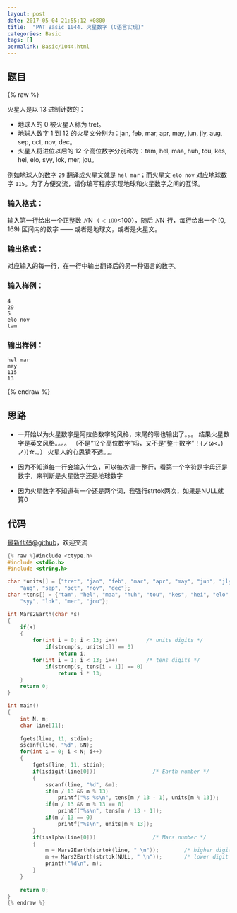 ```yaml
---
layout: post
date: 2017-05-04 21:55:12 +0800
title:  "PAT Basic 1044. 火星数字 (C语言实现)"
categories: Basic
tags: []
permalink: Basic/1044.html
---
```


## 题目

{% raw %}<div class="ques-view"><p>火星人是以 13 进制计数的：</p>
<ul>
<li>地球人的 0 被火星人称为 tret。</li>
<li>地球人数字 1 到 12 的火星文分别为：jan, feb, mar, apr, may, jun, jly, aug, sep, oct, nov, dec。</li>
<li>火星人将进位以后的 12 个高位数字分别称为：tam, hel, maa, huh, tou, kes, hei, elo, syy, lok, mer, jou。</li>
</ul>
<p>例如地球人的数字 <code>29</code> 翻译成火星文就是 <code>hel mar</code>；而火星文 <code>elo nov</code> 对应地球数字 <code>115</code>。为了方便交流，请你编写程序实现地球和火星数字之间的互译。</p>
<h3 id="-">输入格式：</h3>
<p>输入第一行给出一个正整数 <span class="katex"><span class="katex-mathml"><math><mrow><mi>N</mi></mrow>N</math></span><span aria-hidden="true" class="katex-html"><span class="strut" style="height:0.68333em;"></span><span class="strut bottom" style="height:0.68333em;vertical-align:0em;"></span><span class="base textstyle uncramped"><span class="mord mathit" style="margin-right:0.10903em;">N</span></span></span></span>（<span class="katex"><span class="katex-mathml"><math><mrow><mo>&lt;</mo><mn>1</mn><mn>0</mn><mn>0</mn></mrow>&lt;100</math></span><span aria-hidden="true" class="katex-html"><span class="strut" style="height:0.64444em;"></span><span class="strut bottom" style="height:0.68354em;vertical-align:-0.0391em;"></span><span class="base textstyle uncramped"><span class="mrel">&lt;</span><span class="mord mathrm">1</span><span class="mord mathrm">0</span><span class="mord mathrm">0</span></span></span></span>），随后 <span class="katex"><span class="katex-mathml"><math><mrow><mi>N</mi></mrow>N</math></span><span aria-hidden="true" class="katex-html"><span class="strut" style="height:0.68333em;"></span><span class="strut bottom" style="height:0.68333em;vertical-align:0em;"></span><span class="base textstyle uncramped"><span class="mord mathit" style="margin-right:0.10903em;">N</span></span></span></span> 行，每行给出一个 [0, 169) 区间内的数字 —— 或者是地球文，或者是火星文。</p>
<h3 id="-">输出格式：</h3>
<p>对应输入的每一行，在一行中输出翻译后的另一种语言的数字。</p>
<h3 id="-">输入样例：</h3>
<pre><code class="lang-in">4
29
5
elo nov
tam
</code></pre>
<h3 id="-">输出样例：</h3>
<pre><code class="lang-out">hel mar
may
115
13
</code></pre>
</div>{% endraw %}

## 思路

- 一开始以为火星数字是阿拉伯数字的风格，末尾的零也输出了。。。
结果火星数字是英文风格。。。。
（不是“12个高位数字”吗，又不是“整十数字”！(ノω<。)ノ))☆.。）
火星人的心思猜不透。。。

- 因为不知道每一行会输入什么，可以每次读一整行，看第一个字符是字母还是数字，来判断是火星数字还是地球数字

- 因为火星数字不知道有一个还是两个词，我强行strtok两次，如果是NULL就算0


## 代码

[最新代码@github](https://github.com/OliverLew/PAT/blob/master/PATBasic/1044.c)，欢迎交流
```c
{% raw %}#include <ctype.h>
#include <stdio.h>
#include <string.h>

char *units[] = {"tret", "jan", "feb", "mar", "apr", "may", "jun", "jly", 
    "aug", "sep", "oct", "nov", "dec"};
char *tens[] = {"tam", "hel", "maa", "huh", "tou", "kes", "hei", "elo", 
    "syy", "lok", "mer", "jou"};

int Mars2Earth(char *s)
{
    if(s)
    {
        for(int i = 0; i < 13; i++)         /* units digits */
            if(strcmp(s, units[i]) == 0)
                return i;
        for(int i = 1; i < 13; i++)         /* tens digits */
            if(strcmp(s, tens[i - 1]) == 0)
                return i * 13;
    }
    return 0;
}

int main()
{
    int N, m;
    char line[11];
    
    fgets(line, 11, stdin);
    sscanf(line, "%d", &N);
    for(int i = 0; i < N; i++)
    {
        fgets(line, 11, stdin);
        if(isdigit(line[0]))                  /* Earth number */
        {
            sscanf(line, "%d", &m);
            if(m / 13 && m % 13)
                printf("%s %s\n", tens[m / 13 - 1], units[m % 13]);
            if(m / 13 && m % 13 == 0)
                printf("%s\n", tens[m / 13 - 1]);
            if(m / 13 == 0)
                printf("%s\n", units[m % 13]);
        }
        if(isalpha(line[0]))                  /* Mars number */
        {
            m = Mars2Earth(strtok(line, " \n"));        /* higher digit */
            m += Mars2Earth(strtok(NULL, " \n"));       /* lower digit */
            printf("%d\n", m);
        }
    }
    
    return 0;
}
{% endraw %}
```